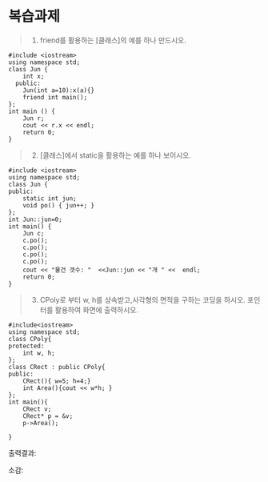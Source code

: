 #  복습과제
>1. friend를 활용하는 [클래스]의 예를 하나 만드시오.
```
#include <iostream> 
using namespace std;
class Jun {
  	int x;
  public:
    Jun(int a=10):x(a){}
    friend int main();
};
int main () {
    Jun r;
    cout << r.x << endl;
    return 0;
}
```

>2. [클래스]에서 static을 활용하는 예를 하나 보이시오.
```
#include <iostream>
using namespace std;
class Jun {
public:
    static int jun;
    void po() { jun++; }
};
int Jun::jun=0;
int main() {
    Jun c;
    c.po();
    c.po();
    c.po();
    c.po();
    cout << "물건 갯수: "  <<Jun::jun << "개 " <<  endl;
    return 0;
}
```
>3. CPoly로 부터 w, h를 상속받고,사각형의 면적을 구하는 코딩을 하시오. 포인터를 활용하여 화면에 출력하시오.
```
#include<iostream>
using namespace std;
class CPoly{
protected:
	int w, h;
};
class CRect : public CPoly{
public:
	CRect(){ w=5; h=4;}
	int Area(){cout << w*h;	}
};
int main(){
	CRect v;
	CRect* p = &v;
	p->Area();
	
}
```
출력결과:



소감:
